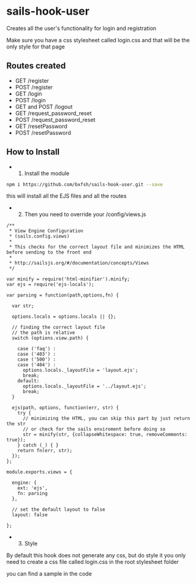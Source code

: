 # sails-hook-user

Creates all the user's functionality for login and registration

Make sure you have a css stylesheet called login.css and that will be the only style for that page

## Routes created
- GET /register
- POST /register
- GET /login
- POST /login
- GET and POST /logout
- GET /request_password_reset
- POST /request_password_reset
- GET /resetPassword
- POST /resetPassword

## How to Install

* 1) Install the module

```bash
npm i https://github.com/bxfsh/sails-hook-user.git --save
```
this will install all the EJS files and all the routes 

* 2) Then you need to override your /config/views.js

```
/**
 * View Engine Configuration
 * (sails.config.views)
 *
 * This checks for the correct layout file and minimizes the HTML before sending to the front end
 *
 * http://sailsjs.org/#/documentation/concepts/Views
 */

var minify = require('html-minifier').minify;
var ejs = require('ejs-locals');

var parsing = function(path,options,fn) {

  var str;

  options.locals = options.locals || {};

  // finding the correct layout file
  // the path is relative 
  switch (options.view.path) {

    case ('faq') :
    case ('403') :
    case ('500') :
    case ('404') :
      options.locals._layoutFile = 'layout.ejs';
      break;
    default:
      options.locals._layoutFile = '../layout.ejs';
      break;
  }

  ejs(path, options, function(err, str) {
    try {
      // minimizing the HTML, you can skip this part by just return the str 
      // or check for the sails enviroment before doing so
      str = minify(str, {collapseWhitespace: true, removeComments: true});
    } catch (_) { }
    return fn(err, str);
  });
};

module.exports.views = {

  engine: {
    ext: 'ejs',
    fn: parsing
  },

  // set the default layout to false
  layout: false

};
```

* 3) Style

By default this hook does not generate any css, but do style it you only need to create a css file called login.css in the root stylesheet folder

you can find a sample in the code
